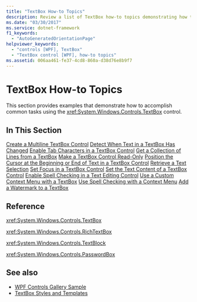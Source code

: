 ```yaml
---
title: "TextBox How-to Topics"
description: Review a list of TextBox how-to topics demonstrating how to accomplish common tasks using the TextBox control.
ms.date: "03/30/2017"
ms.service: dotnet-framework
f1_keywords:
  - "AutoGeneratedOrientationPage"
helpviewer_keywords:
  - "controls [WPF], TextBox"
  - "TextBox control [WPF], how-to topics"
ms.assetid: 006aa461-fe37-4cd8-860a-d38d76e8b9f7
---
```

# TextBox How-to Topics

This section provides examples that demonstrate how to accomplish common tasks using the <xref:System.Windows.Controls.TextBox> control.

## In This Section

[Create a Multiline TextBox Control](how-to-create-a-multiline-textbox-control.md)
[Detect When Text in a TextBox Has Changed](how-to-detect-when-text-in-a-textbox-has-changed.md)
[Enable Tab Characters in a TextBox Control](how-to-enable-tab-characters-in-a-textbox-control.md)
[Get a Collection of Lines from a TextBox](how-to-get-a-collection-of-lines-from-a-textbox.md)
[Make a TextBox Control Read-Only](how-to-make-a-textbox-control-read-only.md)
[Position the Cursor at the Beginning or End of Text in a TextBox Control](position-the-cursor-at-the-beginning-or-end-of-text.md)
[Retrieve a Text Selection](how-to-retrieve-a-text-selection.md)
[Set Focus in a TextBox Control](how-to-set-focus-in-a-textbox-control.md)
[Set the Text Content of a TextBox Control](how-to-set-the-text-content-of-a-textbox-control.md)
[Enable Spell Checking in a Text Editing Control](how-to-enable-spell-checking-in-a-text-editing-control.md)
[Use a Custom Context Menu with a TextBox](how-to-use-a-custom-context-menu-with-a-textbox.md)
[Use Spell Checking with a Context Menu](how-to-use-spell-checking-with-a-context-menu.md)
[Add a Watermark to a TextBox](how-to-add-a-watermark-to-a-textbox.md)

## Reference

<xref:System.Windows.Controls.TextBox>

<xref:System.Windows.Controls.RichTextBox>

<xref:System.Windows.Controls.TextBlock>

<xref:System.Windows.Controls.PasswordBox>

## See also

- [WPF Controls Gallery Sample](https://github.com/Microsoft/WPF-Samples/tree/master/Getting%20Started/ControlsAndLayout)
- [TextBox Styles and Templates](textbox-styles-and-templates.md)

